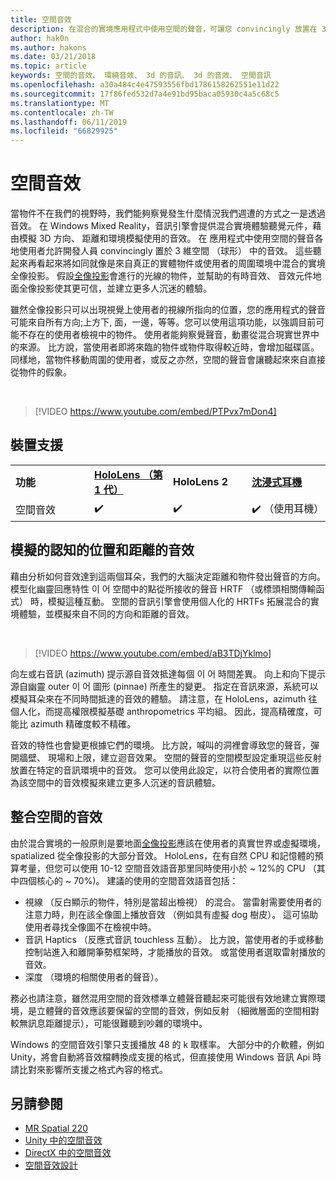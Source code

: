 ```yaml
---
title: 空間音效
description: 在混合的實境應用程式中使用空間的聲音，可讓您 convincingly 放置在 3D 空間中的音效。
author: hak0n
ms.author: hakons
ms.date: 03/21/2018
ms.topic: article
keywords: 空間的音效、 環繞音效、 3d 的音訊、 3d 的音效、 空間音訊
ms.openlocfilehash: a30a484c4e47593556fbd1786158262551e11d22
ms.sourcegitcommit: 17f86fed532d7a4e91bd95baca05930c4a5c68c5
ms.translationtype: MT
ms.contentlocale: zh-TW
ms.lasthandoff: 06/11/2019
ms.locfileid: "66829925"
---
```

# <a name="spatial-sound"></a>空間音效

當物件不在我們的視野時，我們能夠察覺發生什麼情況我們週遭的方式之一是透過音效。 在 Windows Mixed Reality，音訊引擎會提供混合實境體驗聽覺元件，藉由模擬 3D 方向、 距離和環境模擬使用的音效。 在 應用程式中使用空間的聲音各地使用者允許開發人員 convincingly 置於 3 維空間 （球形） 中的音效。 這些聽起來再看起來將如同就像是來自真正的實體物件或使用者的周圍環境中混合的實境全像投影。 假設[全像投影](hologram.md)會進行的光線的物件，並幫助的有時音效、 音效元件地面全像投影使其更可信，並建立更多人沉迷的體驗。

雖然全像投影只可以出現視覺上使用者的視線所指向的位置，您的應用程式的聲音可能來自所有方向;上方下, 面，一邊，等等。您可以使用這項功能，以強調目前可能不存在的使用者檢視中的物件。 使用者能夠察覺聲音，動畫從混合現實世界中的來源。 比方說，當使用者即將來臨的物件或物件取得較近時，會增加磁碟區。 同樣地，當物件移動周圍的使用者，或反之亦然，空間的聲音會讓聽起來來自直接從物件的假象。

<br>

>[!VIDEO https://www.youtube.com/embed/PTPvx7mDon4]

## <a name="device-support"></a>裝置支援

<table>
    <colgroup>
    <col width="25%" />
    <col width="25%" />
    <col width="25%" />
    <col width="25%" />
    </colgroup>
    <tr>
        <td><strong>功能</strong></td>
        <td><a href="hololens-hardware-details.md"><strong>HoloLens （第 1 代）</strong></a></td>
        <td><strong>HoloLens 2</strong></td>
        <td><a href="immersive-headset-hardware-details.md"><strong>沈浸式耳機</strong></a></td>
    </tr>
     <tr>
        <td>空間音效</td>
        <td>✔️</td>
        <td>✔️</td>
        <td>✔️ （使用耳機）</td>
    </tr>
</table>

## <a name="simulating-the-perceived-location-and-distance-of-sounds"></a>模擬的認知的位置和距離的音效

藉由分析如何音效達到這兩個耳朵，我們的大腦決定距離和物件發出聲音的方向。 模型化幽靈回應特性 이 어 空間中的點從所接收的聲音 HRTF （或標頭相關傳輸函式） 時，模擬這種互動。 空間的音訊引擎會使用個人化的 HRTFs 拓展混合的實境體驗，並模擬來自不同的方向和距離的音效。

<br>

>[!VIDEO https://www.youtube.com/embed/aB3TDjYklmo]

向左或右音訊 (azimuth) 提示源自音效抵達每個 이 어 時間差異。 向上和向下提示源自幽靈 outer 이 어 圖形 (pinnae) 所產生的變更。 指定在音訊來源，系統可以模擬耳朵來在不同時間抵達的音效的體驗。 請注意，在 HoloLens，azimuth 往個人化，而提高權限模擬基礎 anthropometrics 平均組。 因此，提高精確度，可能比 azimuth 精確度較不精確。

音效的特性也會變更根據它們的環境。 比方說，喊叫的洞裡會導致您的聲音，彈開牆壁、 現場和上限，建立迴音效果。 空間的聲音的空間模型設定重現這些反射放置在特定的音訊環境中的音效。 您可以使用此設定，以符合使用者的實際位置為該空間中的音效模擬來建立更多人沉迷的音訊體驗。

## <a name="integrating-spatial-sound"></a>整合空間的音效

由於混合實境的一般原則是要地面[全像投影](hologram.md)應該在使用者的真實世界或虛擬環境，spatialized 從全像投影的大部分音效。 HoloLens，在有自然 CPU 和記憶體的預算考量，但您可以使用 10-12 空間音效語音那里同時使用小於 ~ 12%的 CPU （其中四個核心的 ~ 70%)。 建議的使用的空間音效語音包括：
* 視線 （反白顯示的物件，特別是當超出檢視） 的混合。 當雷射需要使用者的注意力時，則在該全像圖上播放音效 （例如具有虛擬 dog 樹皮）。 這可協助使用者尋找全像圖不在檢視中時。
* 音訊 Haptics （反應式音訊 touchless 互動）。 比方說，當使用者的手或移動控制站進入和離開筆勢框架時，才能播放的音效。 或當使用者選取雷射播放的音效。
* 深度 （環境的相關使用者的聲音）。

務必也請注意，雖然混用空間的音效標準立體聲音聽起來可能很有效地建立實際環境，是立體聲的音效應該要保留的空間的音效，例如反射 （細微層面的空間相對較無訊息距離提示），可能很難聽到吵雜的環境中。

Windows 的空間音效引擎只支援播放 48 的 k 取樣率。 大部分中的介軟體，例如 Unity，將會自動將音效檔轉換成支援的格式，但直接使用 Windows 音訊 Api 時請比對來影響所支援之格式內容的格式。

## <a name="see-also"></a>另請參閱
* [MR Spatial 220](holograms-220.md)
* [Unity 中的空間音效](spatial-sound-in-unity.md)
* [DirectX 中的空間音效](spatial-sound-in-directx.md)
* [空間音效設計](spatial-sound-design.md)
